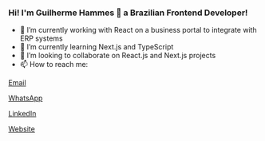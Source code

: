 ### Hi! I'm Guilherme Hammes 👋 a Brazilian Frontend Developer!

- 🔭 I’m currently working with React on a business portal to integrate with ERP systems
- 🌱 I’m currently learning Next.js and TypeScript
- 👯 I’m looking to collaborate on React.js and Next.js projects
- 📫 How to reach me: 

[Email](mailto:gffhammes@gmail.com)

[WhatsApp](https://wa.me/554792569136)

[LinkedIn](https://www.linkedin.com/in/guilherme-felipe-ferreira-hammes/)

[Website](https://guilhermehammes.com.br/)
